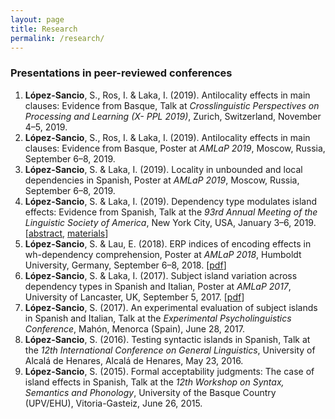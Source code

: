 ```yaml
---
layout: page
title: Research
permalink: /research/
---
```


### Presentations in peer-reviewed conferences

1.	**López-Sancio**, S., Ros, I. & Laka, I. (2019). Antilocality effects in main clauses: Evidence from Basque, Talk at *Crosslinguistic Perspectives on Processing and Learning (X- PPL 2019)*, Zurich, Switzerland, November 4–5, 2019.
1.	**López-Sancio**, S., Ros, I. & Laka, I. (2019). Antilocality effects in main clauses: Evidence from Basque, Poster at *AMLaP 2019*, Moscow, Russia, September 6–8, 2019.
1.	**López-Sancio**, S. & Laka, I. (2019). Locality in unbounded and local dependencies in Spanish, Poster at *AMLaP 2019*, Moscow, Russia, September 6–8, 2019.
1.	**López-Sancio**, S. & Laka, I. (2019). Dependency type modulates island effects: Evidence from Spanish, Talk at the *93rd Annual Meeting of the Linguistic Society of America*, New York City, USA, January 3–6, 2019. [[abstract](https://github.com/serlosan/Islands/raw/master/López-Sancio%20%26%20Laka%202019%20(LSA).pdf), [materials](https://github.com/serlosan/Islands/blob/master/Materials.xlsx?raw=true)]
1.	**López-Sancio**, S. & Lau, E. (2018). ERP indices of encoding effects in wh-dependency comprehension, Poster at *AMLaP 2018*, Humboldt University, Germany, September 6–8, 2018. [[pdf](https://github.com/serlosan/Puxa/raw/master/AMLaP%202018_poster_V3.pdf)]
1.	**López-Sancio**, S. & Laka, I. (2017). Subject island variation across dependency types in Spanish and Italian, Poster at *AMLaP 2017*, University of Lancaster, UK, September 5, 2017. [[pdf](https://github.com/serlosan/serlosan.github.io/raw/master/docs/AMLaP2017_López-Sancio_Laka.pdf)]
1.	**López-Sancio**, S. (2017). An experimental evaluation of subject islands in Spanish and Italian, Talk at the *Experimental Psycholinguistics Conference*, Mahón, Menorca (Spain), June 28, 2017. 
1.	**López-Sancio**, S. (2016). Testing syntactic islands in Spanish, Talk at the *12th International Conference on General Linguistics*, University of Alcalá de Henares, Alcalá de Henares, May 23, 2016.
1.	**López-Sancio**, S. (2015). Formal acceptability judgments: The case of island effects in Spanish, Talk at the *12th Workshop on Syntax, Semantics and Phonology*, University of the Basque Country (UPV/EHU), Vitoria-Gasteiz, June 26, 2015.
